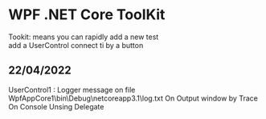 ﻿# WPF .NET Core ToolKit
Tookit: means you can rapidly add a new test  
add a UserControl connect ti by a button

## 22/04/2022
UserControl1 : Logger message on file
WpfAppCore1\bin\Debug\netcoreapp3.1\log.txt
On Output window by Trace
On Console
Unsing Delegate
